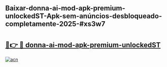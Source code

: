 ## Baixar-donna-ai-mod-apk-premium-unlockedST-Apk-sem-anúncios-desbloqueado-completamente-2025-#xs3w7

# <h2><a href="https://ainizakaria.my?title=donna-ai-mod-apk-premium-unlockedST&ref=22M">🔗👉 🔴 donna-ai-mod-apk-premium-unlockedST</a></h2>

[![acn](https://github.com/user-attachments/assets/0f9c940e-d8b0-45ae-aac7-cd30a18b3e1c)](https://ainizakaria.my?title=donna-ai-mod-apk-premium-unlockedST&ref=22M)

